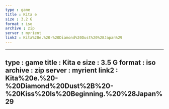 ```yaml
---
type : game
title : Kita e
size : 3.2 G
format : iso
archive : zip
server : myrient
link2 : Kita%20e.%20-%20Diamond%20Dust%20%28Japan%29
---
```

---
type : game
title : Kita e
size : 3.5 G
format : iso
archive : zip
server : myrient
link2 : Kita%20e.%20-%20Diamond%20Dust%2B%20-%20Kiss%20Is%20Beginning.%20%28Japan%29
---
